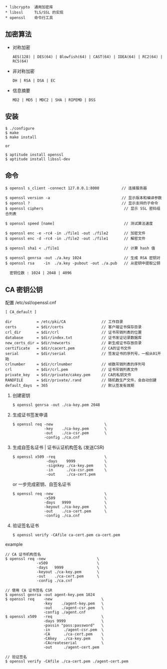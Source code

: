     * libcrypto  通用加密库
    * libssl     TLS/SSL 的实现
    * openssl    命令行工具

加密算法
--------

* 对称加密 

      AES(128) | DES(64) | Blowfish(64) | CAST(64) | IDEA(64) | RC2(64) | RC5(64)

* 非对称加密
  
      DH | RSA | DSA | EC

* 信息摘要

      MD2 | MD5 | MDC2 | SHA | RIPEMD | DSS

安装
-------

    $ ./configure
    $ make
    $ make install

    or

    $ aptitude install openssl
    $ aptitude install libssl-dev

命令
------

    $ openssl s_client -connect 127.0.0.1:8000          // 连接服务器

    $ openssl version -a                                // 显示版本和编译参数
    $ openssl ?                                         // 显示支持的子命令
    $ openssl ciphers                                    // 显示 SSL 密码组合列表

    $ openssl speed [name]                               // 测试算法速度

    $ openssl enc -e -rc4 -in ./file1 -out ./file2       // 加密文件
    $ openssl enc -d -rc4 -in ./file2 -out ./file1       // 解密文件

    $ openssl sha1 < ./file1                             // 计算 hash 值 

    $ openssl genrsa -out ./a.key 1024                   // 生成 RSA 密钥对
    $ openssl rsa    -in  ./a.key -pubout -out ./a.pub   // 从密钥中提取公钥

      密钥位数 : 1024 | 2048 | 4096

    
CA 密钥公钥
------------

配置 /etc/ssl/openssl.cnf

    [ CA_default ]

    dir           = /etc/pki/CA                // 工作目录
    certs         = $dir/certs                 // 客户端证书保存目录
    crl_dir       = $dir/crl                   // 证书吊销列表的位置
    database      = $dir/index.txt             // 证书发证记录数据库
    new_certs_dir = $dir/newcerts              // 新生成证书存放目录
    certificate   = $dir/cacert.pem            // CA的证书文件
    serial        = $dir/serial                // 签发证书的序列号，一般从01开始
    crlnumber     = $dir/crlnumber             // 帧数吊销列表的序列号
    crl           = $dir/crl.pem               // 证书吊销列表文件
    private_key   = $dir/private/cakey.pem     // CA的私钥文件
    RANDFILE      = $dir/private/.rand         // 随机数生产文件，会自动创建
    default_days  = 365                        // 默认签发有效期

1. 创建密钥

       $ openssl genrsa -out ./ca-key.pem 2048

2. 生成证书签发申请
        
       $ openssl req -new                       \
                     -key    ./ca-key.pem       \
                     -out    ./ca-csr.pem       \
                     -config ./ca.cnf

3. 生成自签名证书 | 证书认证机构签名 (发送CSR)

       $ openssl x509 -req                      \
                      -days    9999             \
                      -signkey ./ca-key.pem     \
                      -in      ./ca-csr.pem     \
                      -out     ./ca-cert.pem

   or 一步完成密钥、自签名证书

       $ openssl req -new                       \
                     -x509                      \
                     -days   9999               \
                     -keyout ./ca-key.pem       \
                     -out    ./ca-cert.pem      \
                     -config ./ca.cnf

4. 验证签名证书

       $ openssl verify -CAfile ca-cert.pem ca-cert.pem

example

```
// CA 证书机构签名
$ openssl req -new                       \
              -x509                      \
              -days   9999               \
              -keyout ./ca-key.pem       \
              -out    ./ca-cert.pem      \
              -config ./ca.cnf

// 使用 CA 证书签名 CSR
$ openssl genrsa -out agent-key.pem 1024
$ openssl req    -new                      \
                 -key    ./agent-key.pem   \
                 -out    ./agent-csr.pem   \
                 -config ./agent.cnf
$ openssl x509   -req                      \
                 -days 9999                \
                 -passin "pass:password"   \
                 -in      ./agent-csr.pem  \
                 -CA      ./ca-cert.pem    \
                 -CAkey   ./ca-key.pem     \
                 -CAcreateserial           \
                 -out     ./agent-cert.pem

// 验证签名
$ openssl verify -CAfile ./ca-cert.pem ./agent-cert.pem
```